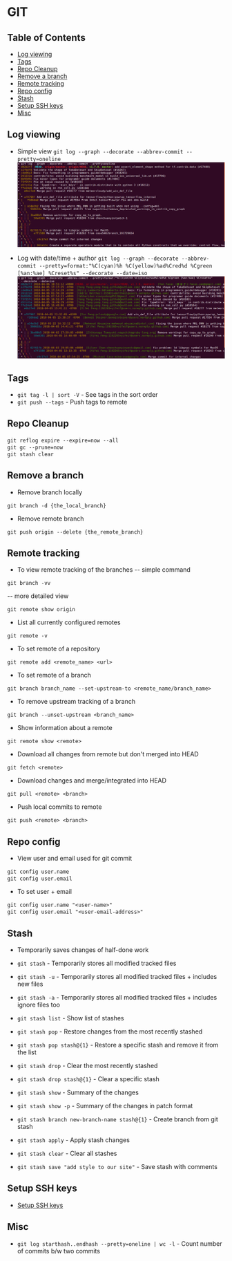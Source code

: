 # GIT

## Table of Contents
- [Log viewing](#log_viewing)
- [Tags](#tags)
- [Repo Cleanup](#repo_cleanup)
- [Remove a branch](#remove_branch)
- [Remote tracking](#remote_tracking)
- [Repo config](#repo_config)
- [Stash](#stash)
- [Setup SSH keys](#ssh_keys)
- [Misc](#mic)

<a name="log_viewing"></a>
## Log viewing
- Simple view
`git log --graph --decorate --abbrev-commit --pretty=oneline`
![git_simple_log](resources/git_simple_log.png)

- Log with date/time + author
`git log --graph --decorate --abbrev-commit --pretty=format:"%C(cyan)%h %C(yellow)%ad%Cred%d %Cgreen [%an:%ae] %Creset%s" --decorate --date=iso`
![git_date_log](resources/git_date_log.png)

<a name="tags"></a>
## Tags
- `git tag -l | sort -V` - See tags in the sort order
- `git push --tags` - Push tags to remote

<a name="repo_cleanup"></a>
## Repo Cleanup
```
git reflog expire --expire=now --all
git gc --prune=now
git stash clear
```

<a name="remove_branch"></a>
## Remove a branch
- Remove branch locally
```
git branch -d {the_local_branch}
```

- Remove remote branch
```
git push origin --delete {the_remote_branch}
```

<a name="remote_tracking"></a>
## Remote tracking
- To view remote tracking of the branches
-- simple command
```
git branch -vv
```
-- more detailed view
```
git remote show origin
```

- List all currently configured remotes
```
git remote -v
```

- To set remote of a repository
```
git remote add <remote_name> <url>
```

- To set remote of a branch
```
git branch branch_name --set-upstream-to <remote_name/branch_name>
```

- To remove upstream tracking of a branch
```
git branch --unset-upstream <branch_name>
```

- Show information about a remote
```
git remote show <remote>
```

- Download all changes from remote but don't merged into HEAD
```
git fetch <remote>
```

- Download changes and merge/integrated into HEAD
```
git pull <remote> <branch>
```

- Push local commits to remote
```
git push <remote> <branch>
```

<a name="repo_config"></a>
## Repo config
- View user and email used for git commit
```
git config user.name
git config user.email
```

- To set user + email
```
git config user.name "<user-name>"
git config user.email "<user-email-address>"
```

<a name="stash"></a>
## Stash
- Temporarily saves changes of half-done work

- `git stash` - Temporarily stores all modified tracked files
- `git stash -u` - Temporarily stores all modified tracked files + includes new files
- `git stash -a` - Temporarily stores all modified tracked files + includes ignore files too
- `git stash list` - Show list of stashes
- `git stash pop` - Restore changes from the most recently stashed
- `git stash pop stash@{1}` - Restore a specific stash and remove it from the list
- `git stash drop` - Clear the most recently stashed
- `git stash drop stash@{1}` - Clear a specific stash
- `git stash show` - Summary of the changes
- `git stash show -p` - Summary of the changes in patch format
- `git stash branch new-branch-name stash@{1}` - Create branch from git stash
- `git stash apply` - Apply stash changes
- `git stash clear` - Clear all stashes
- `git stash save "add style to our site"` - Save stash with comments

<a name="ssh_keys"></a>
## Setup SSH keys
- [Setup SSH keys](https://help.github.com/articles/connecting-to-github-with-ssh/)

<a name="misc"></a>
## Misc
- `git log starthash..endhash --pretty=oneline | wc -l` - Count number of commits b/w two commits
